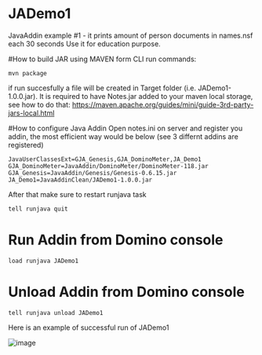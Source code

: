 # JADemo1
JavaAddin example #1 - it prints amount of person documents in names.nsf each 30 seconds
Use it for education purpose.

#How to build JAR using MAVEN
form CLI run commands:

``mvn package``

if run succesfully a file will be created in Target folder (i.e. JADemo1-1.0.0.jar).
It is required to have Notes.jar added to your maven local storage, see how to do that: https://maven.apache.org/guides/mini/guide-3rd-party-jars-local.html

#How to configure Java Addin
Open notes.ini on server and register you addin, the most efficient way would be below (see 3 differnt addins are registered)

``
JavaUserClassesExt=GJA_Genesis,GJA_DominoMeter,JA_Demo1
GJA_DominoMeter=JavaAddin/DominoMeter/DominoMeter-118.jar
GJA_Genesis=JavaAddin/Genesis/Genesis-0.6.15.jar
JA_Demo1=JavaAddinClean/JADemo1-1.0.0.jar
``

After that make sure to restart runjava task

``
tell runjava quit
``

# Run Addin from Domino console
``load runjava JADemo1``

# Unload Addin from Domino console
``tell runjava unload JADemo1``

Here is an example of successful run of JADemo1

![image](https://user-images.githubusercontent.com/844872/198114625-ba4b2bb4-a7ad-48cf-85be-e4d3f5145625.png)
